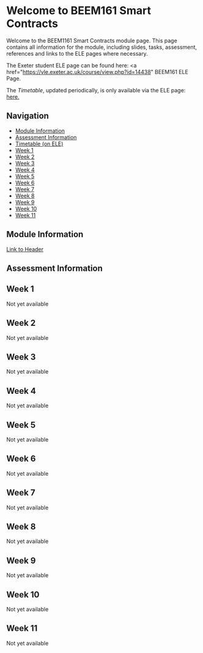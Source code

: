 # Welcome to BEEM161 Smart Contracts

Welcome to the BEEM1161 Smart Contracts module page. This page contains all information for the module, including slides, tasks, assessment, references and links to the ELE pages where necessary. 

The Exeter student ELE page can be found here: <a href="https://vle.exeter.ac.uk/course/view.php?id=14438" BEEM161 ELE Page. </a> 

The _Timetable_, updated periodically, is only available via the ELE page: <a href="https://vle.exeter.ac.uk/course/view.php?id=14438"> here. </a>



## Navigation
- [Module Information ](/module_information.md)
- [Assessment Information ](/assessment_information)
-  <a href="https://vle.exeter.ac.uk/course/view.php?id=14438"> Timetable (on ELE) </a> 
- [Week 1](#week-1)
- [Week 2](#week-2)
- [Week 3](#week-3)
- [Week 4](#week-4)
- [Week 5](#week-5)
- [Week 6](#week-6)
- [Week 7](#week-7)
- [Week 8](#week-8)
- [Week 9](#week-9)
- [Week 10](#week-10)
- [Week 11](#week-11)

## Module Information
<a href="https://github.com/ca-carr/smart_contracts/blob/main/module_information.md">Link to Header</a>

## Assessment Information

## Week 1
Not yet available 
## Week 2
Not yet available 
## Week 3
Not yet available
## Week 4
Not yet available 
## Week 5
Not yet available 
## Week 6
Not yet available 
## Week 7
Not yet available 
## Week 8
Not yet available 
## Week 9 
Not yet available 
## Week 10 
Not yet available 
## Week 11
Not yet available 


